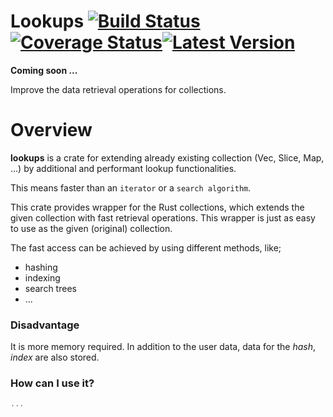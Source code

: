 # Lookups [![Build Status]][Build Action] [![Coverage Status]][Coverage Action][![Latest Version]][crates.io]  

[Build Status]: https://github.com/lima1909/lookups/actions/workflows/continuous_integration.yml/badge.svg
[Build Action]: https://github.com/lima1909/lookups/actions
[Coverage Status]: https://codecov.io/gh/lima1909/lookups/branch/main/graph/badge.svg?token=VO3VV8BFLN
[Coverage Action]: https://codecov.io/gh/lima1909/lookups
[Latest Version]: https://img.shields.io/crates/v/lookups.svg
[crates.io]: https://crates.io/crates/lookups


__Coming soon ...__

Improve the data retrieval operations for collections.

# Overview

__lookups__ is a crate for extending already existing collection (Vec, Slice, Map, ...) by additional and performant lookup functionalities.

This means faster than an `iterator` or a `search algorithm`.

This crate provides wrapper for the Rust collections, which extends the given collection with fast retrieval operations.
This wrapper is just as easy to use as the given (original) collection.

The fast access can be achieved by using different methods, like;

- hashing
- indexing
- search trees
- ...

### Disadvantage

It is more memory required. In addition to the user data, data for the _hash_, _index_ are also stored.

### How can I use it?

```rust
...

```
